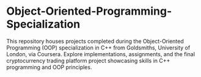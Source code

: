 # Object-Oriented-Programming-Specialization
This repository houses projects completed during the Object-Oriented Programming (OOP) specialization in C++ from Goldsmiths, University of London, via Coursera. Explore implementations, assignments, and the final cryptocurrency trading platform project showcasing skills in C++ programming and OOP principles.
